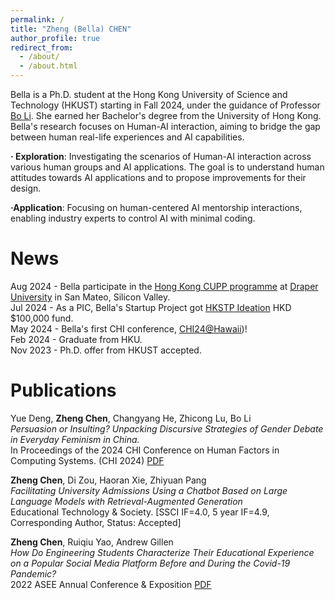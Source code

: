 ```yaml
---
permalink: /
title: "Zheng (Bella) CHEN"
author_profile: true
redirect_from: 
  - /about/
  - /about.html
---
```


Bella is a Ph.D. student at the Hong Kong University of Science and Technology (HKUST) starting in Fall 2024, under the guidance of Professor [Bo Li](https://seng.hkust.edu.hk/about/people/faculty/bo-li). She earned her Bachelor's degree from the University of Hong Kong. Bella's research focuses on Human-AI interaction, aiming to bridge the gap between human real-life experiences and AI capabilities.

**· Exploration**: Investigating the scenarios of Human-AI interaction across various human groups and AI applications. The goal is to understand human attitudes towards AI applications and to propose improvements for their design.

**·Application**: Focusing on human-centered AI mentorship interactions, enabling industry experts to control AI with minimal coding.

News
======
Aug 2024 - Bella participate in the [Hong Kong CUPP programme](https://cyberport.hk/en/cyberport-university-partnership-programme) at [Draper University](https://draperuniversity.com/) in San Mateo, Silicon Valley.<br>
Jul 2024 - As a PIC, Bella's Startup Project got [HKSTP Ideation](https://www.hkstp.org/en/programmes/ideation) HKD $100,000 fund.<br>
May 2024 - Bella's first CHI conference, [CHI24@Hawaii](https://programs.sigchi.org/chi/2024))!<br>
Feb 2024 - Graduate from HKU.<br>
Nov 2023 - Ph.D. offer from HKUST accepted.


Publications
======
Yue Deng, **Zheng Chen**, Changyang He, Zhicong Lu, Bo Li<br>
*Persuasion or Insulting? Unpacking Discursive Strategies of Gender Debate in Everyday Feminism in China.*<br>
In Proceedings of the 2024 CHI Conference on Human Factors in Computing Systems. (CHI 2024) [PDF](https://hechangyang.com/papers/CHI24_genderDebate.pdf)

**Zheng Chen**, Di Zou, Haoran Xie, Zhiyuan Pang<br>
*Facilitating University Admissions Using a Chatbot Based on Large Language Models with Retrieval-Augmented Generation*<br>
Educational Technology & Society. [SSCI IF=4.0, 5 year IF=4.9, Corresponding Author, Status: Accepted]

**Zheng Chen**, Ruiqiu Yao, Andrew Gillen<br>
*How Do Engineering Students Characterize Their Educational Experience on a Popular Social Media Platform Before and During the Covid-19 Pandemic?*<br>
2022 ASEE Annual Conference & Exposition [PDF](https://sftp.asee.org/how-do-engineering-students-characterize-their-educational-experience-on-a-popular-social-media-platform-before-and-during-the-covid-19-pandemic)


